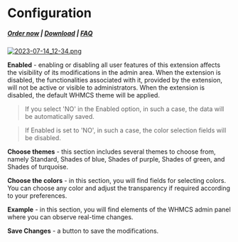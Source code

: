 # Configuration

#####  [Order now](https://puqcloud.com/whmcs-addon-puq-customization.php) | [Download](https://download.puqcloud.com/WHMCS/addons/PUQ-Customization/) | [FAQ](https://faq.puqcloud.com/)

[![2023-07-14_12-34.png](https://doc.puq.info/uploads/images/gallery/2023-07/scaled-1680-/2023-07-14-12-34.png)](https://doc.puq.info/uploads/images/gallery/2023-07/2023-07-14-12-34.png)

**Enabled** - enabling or disabling all user features of this extension affects the visibility of its modifications in the admin area. When the extension is disabled, the functionalities associated with it, provided by the extension, will not be active or visible to administrators. When the extension is disabled, the default WHMCS theme will be applied.

>If you select 'NO' in the Enabled option, in such a case, the data will be automatically saved.

>If Enabled is set to 'NO', in such a case, the color selection fields will be disabled.

**Choose themes** - this section includes several themes to choose from, namely Standard, Shades of blue, Shades of purple, Shades of green, and Shades of turquoise.

**Choose the colors** - in this section, you will find fields for selecting colors. You can choose any color and adjust the transparency if required according to your preferences.

**Example** - in this section, you will find elements of the WHMCS admin panel where you can observe real-time changes.

**Save Changes** - a button to save the modifications.